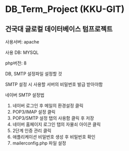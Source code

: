 # DB_Term_Project (KKU-GIT)
건국대 글로컬 데이터베이스 텀프로젝트
-----------------------------------------------------------------
사용서버: apache

사용 DB: MYSQL

php버전: 8

DB, SMTP 설정파일 설정할 것

SMTP 설정 시 사용할 서버의 비밀번호 발급 받아야함

네이버 SMTP 설정법
1. 네이버 로그인 후 메일의 환경설정 클릭
2. POP3/IMAP 설정 클릭
3. POP3/SMTP 설정 탭의 사용함 클릭 후 저장
4. 네이버 홈페이지 로그인 탭의 자물쇠 아이콘 클릭
5. 2단계 인증 관리 클릭
6. 애플리케이션 비밀번호 생성 후 비밀번호 확인
7. mailerconfig.php 파일 설정
